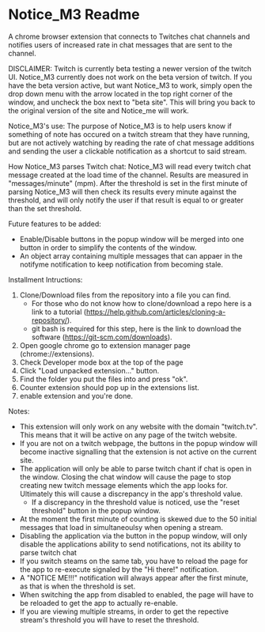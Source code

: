# Notice_M3 Readme
A chrome browser extension that connects to Twitches chat channels and notifies users of increased rate in chat messages that are sent to the channel.

DISCLAIMER: Twitch is currently beta testing a newer version of the twitch UI.  Notice_M3 currently does not work
on the beta version of twitch.  If you have the beta version active, but want Notice_M3 to work, simply open the
drop down menu with the arrow located in the top right corner of the window, and uncheck the box next to "beta site".
This will bring you back to the original version of the site and Notice_me will work.

Notice_M3's use:
The purpose of Notice_M3 is to help users know if something of note 
has occured on a twitch stream that they have running, but are not actively watching by reading 
the rate of chat message additions and sending the user a clickable notification as a shortcut to said stream.

How Notice_M3 parses Twitch chat:
Notice_M3 will read every twitch chat message created at the load time of the channel.  Results are 
measured in "messages/minute" (mpm).  After the threshold is set in the first minute of parsing 
Notice_M3 will then check its results every minute against the threshold, and will only notify the
user if that result is equal to or greater than the set threshold.

Future features to be added:
  - Enable/Disable buttons in the popup window will be merged into one button
    in order to simplify the contents of the window.
  - An object array containing multiple messages that can appaer in the notifyme
    notification to keep notification from becoming stale.

Installment Intructions:
1. Clone/Download files from the repository into a file you can find.
    - For those who do not know how to clone/download a repo here is a link to a
      tutorial (https://help.github.com/articles/cloning-a-repository/).
    - git bash is required for this step, here is the link to download the
      software (https://git-scm.com/downloads).
2. Open google chrome go to extension manager page (chrome://extensions).
3. Check Developer mode box at the top of the page
4. Click "Load unpacked extension..." button.
5. Find the folder you put the files into and press "ok".
6. Counter extension should pop up in the extensions list.
7. enable extension and you're done.

Notes: 
- This extension will only work on any website with the domain
"twitch.tv".  This means that it will be active on any page of
the twitch website.
- If you are not on a twitch webpage, the buttons in the popup window will
 become inactive signalling that the extension is not active on the current
 site.
- The application will only be able to parse twitch chant if chat is open in the
window.  Closing the chat window will cause the page to stop creating new twitch message
elements which the app looks for. Ultimately this will cause a discrepancy in the app's
threshold value.
    - If a discrepancy in the threshold value is noticed, use the "reset threshold" button
      in the popup window.
- At the moment the first minute of counting is skewed due to the 50 initial
messages that load in simultaneoulsy when opening a stream.
- Disabling the application via the button in the popup window, will only disable
the applications ability to send notifications, not its ability to parse twitch chat
- If you switch steams on the same tab, you have to reload the page for the 
app to re-execute signaled by the "Hi there!" notification.
- A "NOTICE ME!!!" notification will always appear after the first minute, as that is
when the threshold is set.
- When switching the app from disabled to enabled, the page will have to be reloaded
to get the app to actually re-enable.
- If you are viewing multiple streams, in order to get the repective stream's threshold
you will have to reset the threshold.
